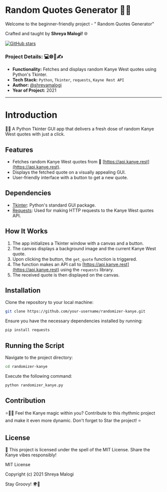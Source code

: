 # Random Quotes Generator 🎤🔥

Welcome to the beginner-friendly project - "  Random Quotes Generator"

Crafted and taught by **Shreya Malogi!** 🌐



[![GitHub stars](https://img.shields.io/github/stars/shreyamalogi/Random-quotes-generator.svg?style=social)](https://github.com/shreyamalogi/Random-quotes-generator/stargazers)

### Project Details: 💻🌐📅✍️

- **Functionality:** Fetches and displays random Kanye West quotes using Python's Tkinter.
- **Tech Stack:** `Python`, `Tkinter`, `requests`, `Kayne Rest API`
- **Author:** [@shreyamalogi](https://github.com/shreyamalogi/)
- **Year of Project:** 2021

---

# Introduction 

🎤🔀 A Python Tkinter GUI app that delivers a fresh dose of random Kanye West quotes with just a click.


## Features 

- Fetches random Kanye West quotes from 🌟 [https://api.kanye.rest](https://api.kanye.rest).
- Displays the fetched quote on a visually appealing GUI.
- User-friendly interface with a button to get a new quote.

## Dependencies 

- [Tkinter](https://docs.python.org/3/library/tkinter.html): Python's standard GUI package.
- [Requests](https://docs.python-requests.org/en/latest/): Used for making HTTP requests to the Kanye West quotes API.

## How It Works 

1. The app initializes a Tkinter window with a canvas and a button.
2. The canvas displays a background image and the current Kanye West quote.
3. Upon clicking the button, the `get_quote` function is triggered.
4. The function makes an API call to [https://api.kanye.rest](https://api.kanye.rest) using the `requests` library.
5. The received quote is then displayed on the canvas.

## Installation 

Clone the repository to your local machine:

```bash
git clone https://github.com/your-username/randomizer-kanye.git
```

Ensure you have the necessary dependencies installed by running:

```bash
pip install requests
```

## Running the Script 

Navigate to the project directory:

```bash
cd randomizer-kanye
```

Execute the following command:

```bash
python randomizer_kanye.py
```



## Contribution 

⭐📜✨ Feel the Kanye magic within you? Contribute to this rhythmic project and make it even more dynamic. Don't forget to Star the project! ⭐

## License 

📜 This project is licensed under the spell of the MIT License. Share the Kanye vibes responsibly!

MIT License

Copyright (c) 2021 Shreya Malogi

Stay Groovy! 🌍🎤

